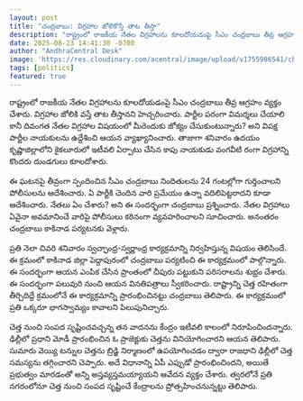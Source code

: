 ```yaml
---
layout: post
title: "చంద్రబాబు: విగ్రహాల జోలికొస్తే తాట తీస్తా"
description: "రాష్ట్రంలో రాజకీయ నేతల విగ్రహాలను కూలదోయడంపై సీఎం చంద్రబాబు తీవ్ర ఆగ్రహం వ్యక్తం చేశారు."
date: 2025-08-23 14:41:30 -0700
author: "AndhraCentral Desk"
image: 'https://res.cloudinary.com/acentral/image/upload/v1755986541/cbn/cr-202504206804bebf5c351_waxgok.jpg'
tags: [politics]
featured: true
---
```


రాష్ట్రంలో రాజకీయ నేతల విగ్రహాలను కూలదోయడంపై సీఎం చంద్రబాబు తీవ్ర ఆగ్రహం వ్యక్తం చేశారు. విగ్రహాల జోలికి వస్తే తాట తీస్తానని హెచ్చరించారు. పార్టీల పరంగా విమర్శలు చేయాలి కానీ దివంగత నేతల విగ్రహాల విషయంలో మీరెందుకు జోక్యం చేసుకుంటున్నారు? అని విపక్ష పార్టీల నాయకులను ఉద్దేశించి ఆయన వ్యాఖ్యానించారు. తాజాగా శనివారం ఉదయం కృష్ణాజిల్లాలోని కైకలూరులో ఇటీవలి ఏర్పాటు చేసిన కాపు నాయకుడు వంగవీటి రంగా విగ్రహాన్ని కొందరు దుండగులు కూలదోశారు.

ఈ ఘటనపై తీవ్రంగా స్పందించిన సీఎం చంద్రబాబు నిందితులను 24 గంటల్లోగా గుర్తించాలని పోలీసులను ఆదేశించారు. ఏ పార్టీకి చెందిన వారి ప్రమేయం ఉన్నా వదిలిపెట్టరాదని కూడా ఆదేశించారు. నేతలు ఏం చేశారు? అని ఈ సందర్భంగా చంద్రబాబు ప్రశ్నించారు. నేతల విగ్రహాలు ఏవైనా అవమానించే వారిపై పోలీసులు కఠినంగా వ్యవహరించాలని సూచించారు. అనంతరం చంద్రబాబు కాకినాడ పర్యటనకు వెళ్లారు.

ప్రతి నెలా చివరి శనివారం స్వచ్ఛాంధ్ర-స్వర్ణాంధ్ర కార్యక్రమాన్ని నిర్వహిస్తున్న విషయం తెలిసిందే. ఈ క్రమంలో కాకినాడ జిల్లా పెద్దాపురంలో చంద్రబాబు పర్యటించి ఈ కార్యక్రమంలో పాల్గొన్నారు. ఈ సందర్భంగా ఆయన ఎంపిక చేసిన ప్రాంతంలో చీపురు పట్టుకుని పరిసరాలను శుభ్రం చేశారు. ఈ సందర్భంగా పలువురి నుంచి ఆయన వినతిపత్రాలు స్వీకరించారు. రాష్ట్రాన్ని చెత్త రహితంగా తీర్చిదిద్దే క్రమంలోనే ఈ కార్యక్రమాన్ని ప్రారంభించినట్టు చంద్రబాబు తెలిపారు. ఈ కార్యక్రమంలో ప్రతి ఒక్కరూ భాగస్వామ్యం కావాలని పిలుపునిచ్చారు.

చెత్త నుంచి సంపద సృష్టించవచ్చన్న తన వాదనను కేంద్రం ఇటీవలి కాలంలో నిరూపించిందన్నారు. ఢిల్లీలో ప్రధాని మోడీ ప్రారంభించిన ఓ ప్రాజెక్టుకు చెత్తను వినియోగించారని ఆయన తెలిపారు. సుమారు వెయ్యి టన్నుల చెత్తను బ్రిడ్జి నిర్మాణంలో ఉపయోగించడం ద్వారా రాజధాని ఢిల్లీలో చెత్త సమస్యను తగ్గించారని చెప్పారు. అదే విధానాన్ని ఏపీ ఎప్పుడో ప్రారంభించిందని, అయితే ప్రభుత్వం మారడంతో అన్ని అస్తవ్యస్తమయ్యాయని ఆవేదన వ్యక్తం చేశారు. త్వరలోనే ప్రతి నగరంలోనూ చెత్త నుంచి సంపద సృష్టించే కేంద్రాలను ప్రోత్సహించనున్నట్టు తెలిపారు.